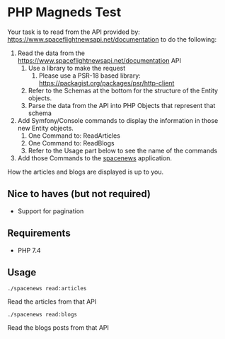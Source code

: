 # PHP Magneds Test
Your task is to read from the API provided by: https://www.spaceflightnewsapi.net/documentation to do the following:

1. Read the data from the https://www.spaceflightnewsapi.net/documentation API
    1. Use a library to make the request
        1. Please use a PSR-18 based library: https://packagist.org/packages/psr/http-client
    1. Refer to the Schemas at the bottom for the structure of the Entity objects.
    1. Parse the data from the API into PHP Objects that represent that schema
1. Add Symfony/Console commands to display the information in those new Entity objects.
    1. One Command to: ReadArticles
    1. One Command to: ReadBlogs
    1. Refer to the Usage part below to see the name of the commands
1. Add those Commands to the [spacenews](./spacenews) application.

How the articles and blogs are displayed is up to you.

## Nice to haves (but not required)
* Support for pagination

## Requirements
* PHP 7.4

## Usage
```./spacenews read:articles```

Read the articles from that API

```./spacenews read:blogs```

Read the blogs posts from that API

